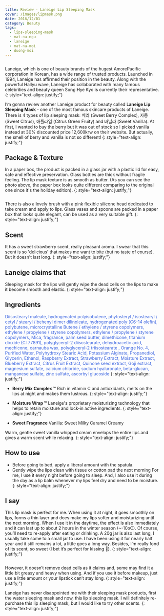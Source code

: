 ```yaml
---
title: Review - Laneige Lip Sleeping Mask
cover: /images/lipmask.png
date: 2016/12/01
category: Beauty
tags: 
  - lips-sleeping-mask
  - mat-na-ngu
  - laneige
  - mat-na-moi
  - duong-moi
---
```


<figure style="width: 400px" class="align-center">
  <img src="{{ site.url }}{{ site.baseurl }}/assets/images/lipmask-1.png" alt="">
  <figcaption></figcaption>
</figure>

Laneige, which is one of beauty brands of the hugest AmorePacific corporation in Korean, has a wide range of trusted products. Launched in 1994, Laneige has affirmed their position in the beauty. Along with the powerful Hallyu wave, Laneige has collaborated with many famous celebrities and beauty queen Song Hye Kyo is currently their representative.
{: style="text-align: justify;"}

I’m gonna review another Laneige product for beauty called **Laneige Lip Sleeping Mask** - one of the most famous skincare products of Laneige. There is 4 types of lip sleeping mask: 베리 (Sweet Berry Complex), 자몽 (Sweet Citrus), 애플라임 (Citrus Green Fruity) and 바닐라 (Sweet Vanilla). At first, I wanted to buy the berry but it was out of stock so I picked vanilla instead at 30% discounted price 12,600krw on their website. But actually, the smell of berry and vanilla is not so different!
{: style="text-align: justify;"} 

## Package & Texture

In a paper box, the product is packed in a glass jar with a plastic lid for easy, safe and effective preservation. Glass bottles are thick without fragile feeling. The lip mask texture is as smooth as butter. (As you can see the photo above, the paper box looks quite different comparing to the original one since it's the holiday edition).
{: style="text-align: justify;"}

<figure style="width: 500px" class="align-center">
  <img src="{{ site.url }}{{ site.baseurl }}/assets/images/lipmask-2.png" alt="">
  <figcaption></figcaption>
</figure>

There is also a lovely brush with a pink flexible silicone head dedicated to take cream and apply to lips. Glass vases and spoons are packed in a paper box that looks quite elegant, can be used as a very suitable gift.
{: style="text-align: justify;"}

## Scent

It has a sweet strawberry scent, really pleasant aroma. I swear that this scent is so 'delicious' that makes me want to bite (but no taste of course). But it doesn't last long.
{: style="text-align: justify;"}

## Laneige claims that

Sleeping mask for the lips will gently wipe the dead cells on the lips to make it become smooth and elastic.
{: style="text-align: justify;"}

## Ingredients

<span style="color:royalblue">Diisostearyl maleate, hydrogenated polyisobutene, phytosteryl / isostearyl / cetyl / stearyl / behenyl dimer dilinoleate, hydrogenated poly (C6-14 olefin), polybutene, microcrystalline Butene / ethylene / styrene copolymers, ethylene / propylene / styrene copolymers, ethylene / propylene / styrene copolymers, Mica, fragrance, palm seed butter, dimethicone, titanium dioxide (CI 77891), polyglyceryl-2 diisostearate, dehydroacetic acid, mechicone, carnauba wax, polyglyceryl-2 triisostearate , Orange No. 4, Purified Water, Polyhydroxy Stearic Acid, Potassium Alginate, Propanediol, Glycerin, Ethanol, Raspberry Extract, Strawberry Extract, Moisture Extract, Blueberry Extract, Citrus Fruit Extract, Quinone seed extract, Goji extract, magnesium sulfate, calcium chloride, sodium hyaluronate, beta-glucan, manganese sulfate, zinc sulfate, ascorbyl glucoside </span>
{: style="text-align: justify;"}

  * **Berry Mix Complex ™**
Rich in vitamin C and antioxidants, melts on the lips at night and makes them lustrous.
{: style="text-align: justify;"}

  * **Moisture Wrap ™**
Laneige's proprietary moisturizing technology that helps to retain moisture and lock-in active ingredients.
{: style="text-align: justify;"}

  * **Sweet Fragrance**
Vanilla: Sweet Milky Caramel Creamy

Warm, gentle sweet vanilla whipped cream envelops the entire lips and gives a warm scent while relaxing.
{: style="text-align: justify;"}

## How to use

  * Before going to bed, apply a liberal amount with the spatula.
  * Gently wipe the lips clean with tissue or cotton pad the next morning
For me, I use it every night before going to sleep. And, I also use it during the day as a lip balm whenever my lips feel dry and need to be moisture.
{: style="text-align: justify;"}

## I say
This lip mask is perfect for me. When using it at night, it goes smoothly on lips, forms a thin layer and does make my lips softer and moisturizing until the next morning. When I use it in the daytime, the effect is also immediately and it can last up to about 2 hours in the winter season (~-10oC). Of course, you’ll need to re-apply after eating or drinking. A 20g jar is also last long, I usually take some to a small jar to use. I have been using it for nearly half year and it still remains a lot, a little goes a long way. Besides, I’m really fond of its scent, so sweet (I bet it’s perfect for kissing :kiss:).
{: style="text-align: justify;"}

<figure style="width: 500px" class="align-center">
  <img src="{{ site.url }}{{ site.baseurl }}/assets/images/lipmask-3.png" alt="">
  <figcaption></figcaption>
</figure>

However, it doesn’t remove dead cells as it claims and, some may find it a little bit greasy and heavy when using. And if you use it before makeup, just use a little amount or your lipstick can’t stay long.
{: style="text-align: justify;"}

Laneige has never disappointed me with their sleeping mask products, first the water sleeping mask and now, this lip sleeping mask. I will definitely re-purchase this lip sleeping mask, but I would like to try other scents.
{: style="text-align: justify;"}